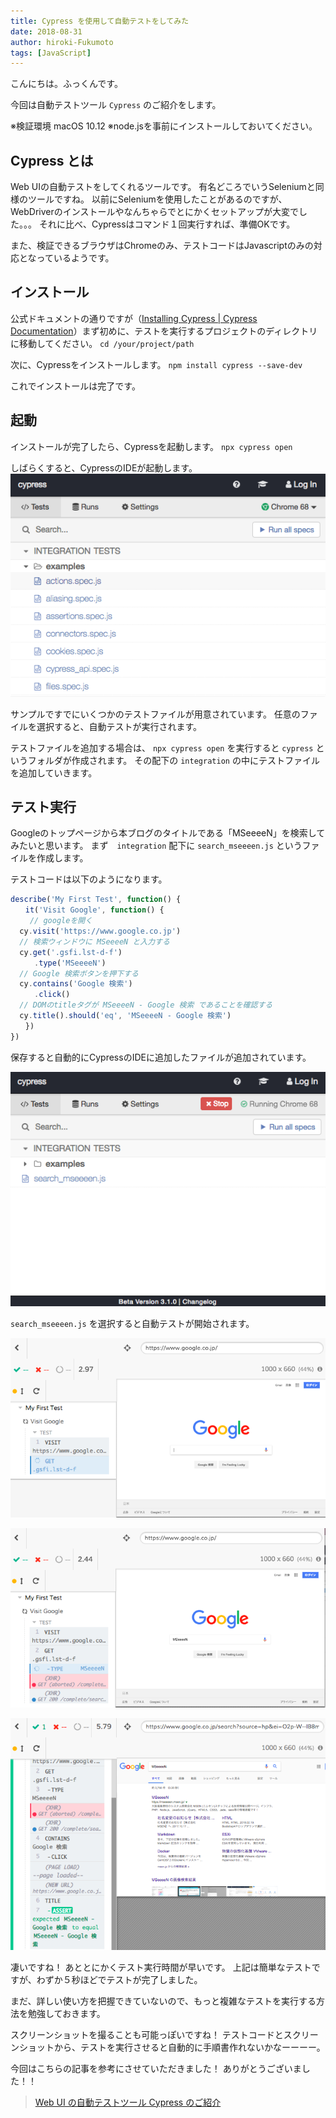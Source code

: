 ```yaml
---
title: Cypress を使用して自動テストをしてみた
date: 2018-08-31
author: hiroki-Fukumoto
tags: [JavaScript]
---
```


こんにちは。ふっくんです。

今回は自動テストツール `Cypress` のご紹介をします。

※検証環境 macOS 10.12
※node.jsを事前にインストールしておいてください。

## Cypress とは

Web UIの自動テストをしてくれるツールです。
有名どころでいうSeleniumと同様のツールですね。
以前にSeleniumを使用したことがあるのですが、WebDriverのインストールやなんちゃらでとにかくセットアップが大変でした。。。
それに比べ、Cypressはコマンド１回実行すれば、準備OKです。

また、検証できるブラウザはChromeのみ、テストコードはJavascriptのみの対応となっているようです。

## インストール

公式ドキュメントの通りですが（[Installing Cypress | Cypress Documentation](https://docs.cypress.io/guides/getting-started/installing-cypress.html#System-Requirements)）まず初めに、テストを実行するプロジェクトのディレクトリに移動してください。
`cd /your/project/path`

次に、Cypressをインストールします。
`npm install cypress --save-dev`

これでインストールは完了です。

## 起動

インストールが完了したら、Cypressを起動します。
`npx cypress open`

しばらくすると、CypressのIDEが起動します。
![](images/cypress-1.png)

サンプルですでにいくつかのテストファイルが用意されています。
任意のファイルを選択すると、自動テストが実行されます。

テストファイルを追加する場合は、 `npx cypress open` を実行すると `cypress` というフォルダが作成されます。
その配下の `integration` の中にテストファイルを追加していきます。

## テスト実行

Googleのトップページから本ブログのタイトルである「MSeeeeN」を検索してみたいと思います。
まず　`integration` 配下に `search_mseeeen.js` というファイルを作成します。

テストコードは以下のようになります。

```javascript
describe('My First Test', function() {
　　it('Visit Google', function() {
 　　// googleを開く
  cy.visit('https://www.google.co.jp')
  // 検索ウィンドウに MSeeeeN と入力する
  cy.get('.gsfi.lst-d-f')
  　　.type('MSeeeeN')
  // Google 検索ボタンを押下する
  cy.contains('Google 検索')
  　　.click()
  // DOMのtitleタグが MSeeeeN - Google 検索 であることを確認する
  cy.title().should('eq', 'MSeeeeN - Google 検索')
　　})
})
```

保存すると自動的にCypressのIDEに追加したファイルが追加されています。

![](images/cypress-2.png)

`search_mseeeen.js` を選択すると自動テストが開始されます。

![](images/cypress-3.png)

![](images/cypress-4.png)

![](images/cypress-5.png)

凄いですね！
あととにかくテスト実行時間が早いです。
上記は簡単なテストですが、わずか５秒ほどでテストが完了しました。

まだ、詳しい使い方を把握できていないので、もっと複雑なテストを実行する方法を勉強しておきます。

スクリーンショットを撮ることも可能っぽいですね！
テストコードとスクリーンショットから、テストを実行させると自動的に手順書作れないかなーーーー。

今回はこちらの記事を参考にさせていただきました！
ありがとうございました！！
>[Web UI の自動テストツール Cypress のご紹介](https://qiita.com/kkakizaki/items/4b6625a56fd2fa4c741c)
